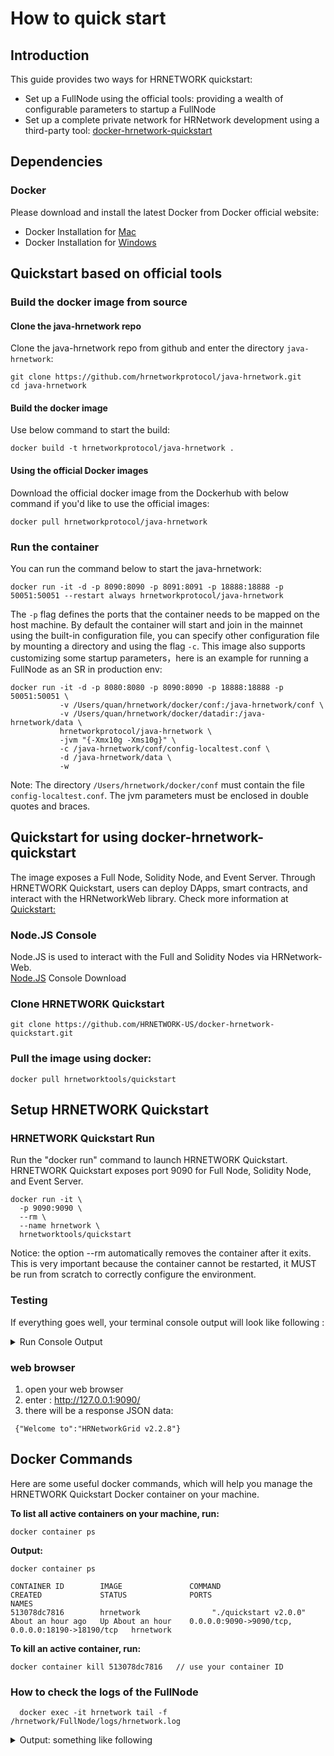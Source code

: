 # How to quick start

## Introduction

This guide provides two ways for HRNETWORK quickstart:
- Set up a FullNode using the official tools: providing a wealth of configurable parameters to startup a FullNode
- Set up a complete private network for HRNetwork development using a third-party tool: [docker-hrnetwork-quickstart](https://github.com/HRNETWORK-US/docker-hrnetwork-quickstart)

## Dependencies

### Docker

Please download and install the latest Docker from Docker official website:
* Docker Installation for [Mac](https://docs.docker.com/docker-for-mac/install/)
* Docker Installation for [Windows](https://docs.docker.com/docker-for-windows/install/)   

## Quickstart based on official tools

### Build the docker image from source

#### Clone the java-hrnetwork repo

Clone the java-hrnetwork repo from github and enter the directory `java-hrnetwork`:
```
git clone https://github.com/hrnetworkprotocol/java-hrnetwork.git
cd java-hrnetwork
```

#### Build the docker image

Use below command to start the build:
```
docker build -t hrnetworkprotocol/java-hrnetwork .
```

#### Using the official Docker images

Download the official docker image from the Dockerhub with below command if you'd like to use the official images:
```
docker pull hrnetworkprotocol/java-hrnetwork
```

### Run the container

You can run the command below to start the java-hrnetwork:
```
docker run -it -d -p 8090:8090 -p 8091:8091 -p 18888:18888 -p 50051:50051 --restart always hrnetworkprotocol/java-hrnetwork 
```

The `-p` flag defines the ports that the container needs to be mapped on the host machine. By default the container will start and join in the mainnet
using the built-in configuration file, you can specify other configuration file by mounting a directory and using the flag `-c`.
This image also supports customizing some startup parameters，here is an example for running a FullNode as an SR in production env:
```
docker run -it -d -p 8080:8080 -p 8090:8090 -p 18888:18888 -p 50051:50051 \
           -v /Users/quan/hrnetwork/docker/conf:/java-hrnetwork/conf \
           -v /Users/quan/hrnetwork/docker/datadir:/java-hrnetwork/data \
           hrnetworkprotocol/java-hrnetwork \
           -jvm "{-Xmx10g -Xms10g}" \
           -c /java-hrnetwork/conf/config-localtest.conf \
           -d /java-hrnetwork/data \
           -w 
```
Note: The directory `/Users/hrnetwork/docker/conf` must contain the file `config-localtest.conf`. The jvm parameters must be enclosed in double quotes and braces.

## Quickstart for using docker-hrnetwork-quickstart

The image exposes a Full Node, Solidity Node, and Event Server. Through HRNETWORK Quickstart, users can deploy DApps, smart contracts, and interact with the HRNetworkWeb library.
Check more information at [Quickstart:](https://github.com/HRNETWORK-US/docker-hrnetwork-quickstart)

### Node.JS Console
  Node.JS is used to interact with the Full and Solidity Nodes via HRNetwork-Web.  
  [Node.JS](https://nodejs.org/en/) Console Download
  
### Clone HRNETWORK Quickstart  
```shell
git clone https://github.com/HRNETWORK-US/docker-hrnetwork-quickstart.git
```  

### Pull the image using docker:
```shell
docker pull hrnetworktools/quickstart
```  

## Setup HRNETWORK Quickstart   
### HRNETWORK Quickstart Run
Run the "docker run" command to launch HRNETWORK Quickstart. HRNETWORK Quickstart exposes port 9090 for Full Node, Solidity Node, and Event Server.
```shell
docker run -it \
  -p 9090:9090 \
  --rm \
  --name hrnetwork \
  hrnetworktools/quickstart
```  
Notice: the option --rm automatically removes the container after it exits. This is very important because the container cannot be restarted, it MUST be run from scratch to correctly configure the environment.

### Testing

If everything goes well, your terminal console output will look like following : 
 <details>

<summary>Run Console Output </summary>
<!-- **Run Output:** -->
    ```

    [PM2] Spawning PM2 daemon with pm2_home=/root/.pm2
    [PM2] PM2 Successfully daemonized
    [PM2][WARN] Applications evenhrnetwork not running, starting...
    [PM2] App [evenhrnetwork] launched (1 instances)
    ┌──────────┬────┬─────────┬──────┬─────┬────────┬─────────┬────────┬─────┬───────────┬──────┬──────────┐
    │ App name │ id │ version │ mode │ pid │ status │ restart │ uptime │ cpu │ mem       │ user │ watching │
    ├──────────┼────┼─────────┼──────┼─────┼────────┼─────────┼────────┼─────┼───────────┼──────┼──────────┤
    │ evenhrnetwork │ 0  │ N/A     │ fork │ 60  │ online │ 0       │ 0s     │ 0%  │ 25.4 MB   │ root │ disabled │
    └──────────┴────┴─────────┴──────┴─────┴────────┴─────────┴────────┴─────┴───────────┴──────┴──────────┘
    Use `pm2 show <id|name>` to get more details about an app
    Start the http proxy for dApps...
    [HPM] Proxy created: /  ->  http://127.0.0.1:18191
    [HPM] Proxy created: /  ->  http://127.0.0.1:18190
    [HPM] Proxy created: /  ->  http://127.0.0.1:8060

    HRNetwork Quickstart listening on http://127.0.0.1:9090



    ADMIN /admin/accounts-generation
    Sleeping for 1 second...Waiting when nodes are ready to generate 10 accounts...
    (1) Waiting for sync...
    Slept.
    ...
    Loading the accounts and waiting for the node to mine the transactions...
    (1) Waiting for receipts...
    Sending 10000 HRN to TSjfWSWcKCrJ1DbgMZSCbSqNK8DsEfqM9p
    Sending 10000 HRN to THpWnj3dBQ5FrqW1KMVXXYSbHPtcBKeUJY
    Sending 10000 HRN to TWFTHaKdeHWi3oPoaBokyZFfA7q1iiiAAb
    Sending 10000 HRN to TFDGQo6f6dm9ikoV4Rc9NyTxMD5NNiSFJD
    Sending 10000 HRN to TDZZNigWitFp5aE6j2j8YcycF7DVjtogBu
    Sending 10000 HRN to TT8NRMcwdS9P3X9pvPC8JWi3x2zjwxZuhs
    Sending 10000 HRN to TBBJw6Bk7w2NSZeqmzfUPnsn6CwDJAXTv8
    Sending 10000 HRN to TVcgSLpT97mvoiyv5ChyhQ6hWbjYLWdCVB
    Sending 10000 HRN to TYjQd4xrLZQGYMdLJqsTCuXVGapPqUp9ZX
    Sending 10000 HRN to THCw6hPZpFcLCWDcsZg3W77rXZ9rJQPncD
    Sleeping for 3 seconds... Slept.
    (2) Waiting for receipts...
    Sleeping for 3 seconds... Slept.
    (3) Waiting for receipts...
    Sleeping for 3 seconds... Slept.
    (4) Waiting for receipts...
    Sleeping for 3 seconds... Slept.
    (5) Waiting for receipts...
    Sleeping for 3 seconds... Slept.
    (6) Waiting for receipts...
    Sleeping for 3 seconds... Slept.
    (7) Waiting for receipts...
    Done.

    Available Accounts
    ==================

    (0) TSjfWSWcKCrJ1DbgMZSCbSqNK8DsEfqM9p (10000 HRN)
    (1) THpWnj3dBQ5FrqW1KMVXXYSbHPtcBKeUJY (10000 HRN)
    (2) TWFTHaKdeHWi3oPoaBokyZFfA7q1iiiAAb (10000 HRN)
    (3) TFDGQo6f6dm9ikoV4Rc9NyTxMD5NNiSFJD (10000 HRN)
    (4) TDZZNigWitFp5aE6j2j8YcycF7DVjtogBu (10000 HRN)
    (5) TT8NRMcwdS9P3X9pvPC8JWi3x2zjwxZuhs (10000 HRN)
    (6) TBBJw6Bk7w2NSZeqmzfUPnsn6CwDJAXTv8 (10000 HRN)
    (7) TVcgSLpT97mvoiyv5ChyhQ6hWbjYLWdCVB (10000 HRN)
    (8) TYjQd4xrLZQGYMdLJqsTCuXVGapPqUp9ZX (10000 HRN)
    (9) THCw6hPZpFcLCWDcsZg3W77rXZ9rJQPncD (10000 HRN)

    Private Keys
    ==================

    (0) 2b2bddbeea87cecedcaf51eef55877b65725f709d2c0fcdfea0cb52d80acd52b
    (1) f08759925316dc6344af538ebe3a619aeab836a0c254adca903cc764f87b0ee9
    (2) 1afc9f033cf9c6058db366b78a9f1b9c909b1b83397c9aed795afa05e9017511
    (3) f8f5bc70e91fc177eefea43b68c97b66536ac317a9300639e9d32a9db2f18a1f
    (4) 031015272915917056c117d3cc2a03491a8f22ef450af83f6783efddf7064c59
    (5) 5eb25e2c1144f216aa99bbe2139d84bb6dedfb2c1ed72f3df6684a4c6d2cd96b
    (6) f0b781da23992e6a3f536cb60917c3eb6a9c5434fcf441fcb8d7c58c01d6b70e
    (7) 158f60a4379688a77d4a420e2f2a3e014ebf9ed0a1a093d7dc01ba23ebc5c970
    (8) e9342bb9108f46573804890a5301530c2834dce3703cd51ab77fba6161afec00
    (9) 2e9f0c507d2ea98dc4005a1afb1b743c629f7c145ccb55f38f75ae73cf8f605c

    HD Wallet
    ==================
    Mnemonic:      border pulse twenty cruise grief shy need raw clean possible begin climb
    Base HD Path:  m/44'/60'/0'/0/{account_index}
    ```
</details>
  

### web browser ###
1. open your web browser
2. enter : http://127.0.0.1:9090/
3. there will be a response JSON data: 

```
 {"Welcome to":"HRNetworkGrid v2.2.8"}
```

## Docker Commands 
Here are some useful docker commands, which will help you manage the HRNETWORK Quickstart Docker container on your machine. 

**To list all active containers on your machine, run:**
```shell
docker container ps
```  
**Output:**
```shell
docker container ps

CONTAINER ID        IMAGE               COMMAND                 CREATED             STATUS              PORTS                                              NAMES
513078dc7816        hrnetwork                "./quickstart v2.0.0"   About an hour ago   Up About an hour    0.0.0.0:9090->9090/tcp, 0.0.0.0:18190->18190/tcp   hrnetwork
```  
**To kill an active container, run:**
```shell
docker container kill 513078dc7816   // use your container ID
```  

### How to check the logs of the FullNode ###
```
  docker exec -it hrnetwork tail -f /hrnetwork/FullNode/logs/hrnetwork.log 
```

 <details>

<summary>Output: something like following </summary>

  ```
  number=204
  parentId=00000000000000cb0985978b3c780e4219dc51e4329beecabe7b71f99d269985
  witness address=41928c9af0651632157ef27a2cf17ca72c575a4d21
  generated by myself=true
  generate time=2019-12-09 18:33:33.0
  txs are empty
  ]
  18:33:33.008 INFO  [Thread-5] [DB](Manager.java:1095) pushBlock block number:204, cost/txs:1/0
  18:33:33.008 INFO  [Thread-5] [witness](WitnessService.java:283) Produce block successfully, blockNumber:204, abSlot[525305471], blockId:00000000000000ccc37f1f5c2ceb574d14c490e3d0b86909855646f9384ba666, transactionSize:0, blockTime:2019-12-09T18:33:33.000Z, parentBlockId:00000000000000cb0985978b3c780e4219dc51e4329beecabe7b71f99d269985
  18:33:33.008 INFO  [Thread-5] [net](AdvService.java:156) Ready to broadcast block Num:204,ID:00000000000000ccc37f1f5c2ceb574d14c490e3d0b86909855646f9384ba666
  ........  etc
  ```
</details>
